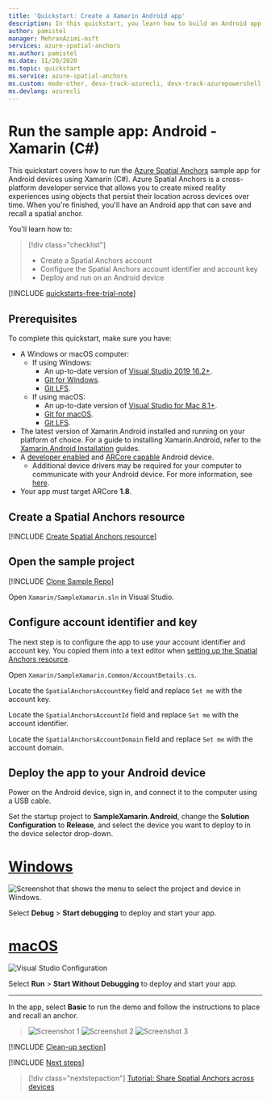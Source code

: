 ```yaml
---
title: 'Quickstart: Create a Xamarin Android app'
description: In this quickstart, you learn how to build an Android app with Xamarin using Spatial Anchors.
author: pamistel
manager: MehranAzimi-msft
services: azure-spatial-anchors
ms.author: pamistel
ms.date: 11/20/2020
ms.topic: quickstart
ms.service: azure-spatial-anchors
ms.custom: mode-other, devx-track-azurecli, devx-track-azurepowershell
ms.devlang: azurecli
---
```


# Run the sample app: Android - Xamarin (C#)

This quickstart covers how to run the [Azure Spatial Anchors](../overview.md) sample app for Android devices using Xamarin (C#). Azure Spatial Anchors is a cross-platform developer service that allows you to create mixed reality experiences using objects that persist their location across devices over time. When you're finished, you'll have an Android app that can save and recall a spatial anchor.

You'll learn how to:

> [!div class="checklist"]
> * Create a Spatial Anchors account
> * Configure the Spatial Anchors account identifier and account key
> * Deploy and run on an Android device

[!INCLUDE [quickstarts-free-trial-note](~/reusable-content/ce-skilling/azure/includes/quickstarts-free-trial-note.md)]

## Prerequisites

To complete this quickstart, make sure you have:
- A Windows or macOS computer:
  - If using Windows:
    - An up-to-date version of <a href="https://www.visualstudio.com/downloads/" target="_blank">Visual Studio 2019 16.2+</a>.
    - <a href="https://git-scm.com/download/win" target="_blank">Git for Windows</a>.
    - <a href="https://git-lfs.github.com/">Git LFS</a>.
  - If using macOS:
    - An up-to-date version of <a href="/visualstudio/mac/installation?view=vsmac-2019&preserve-view=true" target="_blank">Visual Studio for Mac 8.1+</a>.
    - <a href="https://git-scm.com/download/mac" target="_blank">Git for macOS</a>.
    - <a href="https://git-lfs.github.com/">Git LFS</a>.
- The latest version of Xamarin.Android installed and running on your platform of choice. For a guide to installing Xamarin.Android, refer to the [Xamarin.Android Installation](/xamarin/android/get-started/installation/index) guides.
- A <a href="https://developer.android.com/studio/debug/dev-options" target="_blank">developer enabled</a> and <a href="https://developers.google.com/ar/discover/supported-devices" target="_blank">ARCore capable</a> Android device.
  - Additional device drivers may be required for your computer to communicate with your Android device. For more information, see [here](https://developer.android.com/studio/run/device.html).
- Your app must target ARCore **1.8**.

## Create a Spatial Anchors resource

[!INCLUDE [Create Spatial Anchors resource](../../../includes/spatial-anchors-get-started-create-resource.md)]

## Open the sample project

[!INCLUDE [Clone Sample Repo](../../../includes/spatial-anchors-clone-sample-repository.md)]

Open `Xamarin/SampleXamarin.sln` in Visual Studio.

## Configure account identifier and key

The next step is to configure the app to use your account identifier and account key. You copied them into a text editor when [setting up the Spatial Anchors resource](#create-a-spatial-anchors-resource).

Open `Xamarin/SampleXamarin.Common/AccountDetails.cs`.

Locate the `SpatialAnchorsAccountKey` field and replace `Set me` with the account key.

Locate the `SpatialAnchorsAccountId` field and replace `Set me` with the account identifier.

Locate the `SpatialAnchorsAccountDomain` field and replace `Set me` with the account domain.

## Deploy the app to your Android device

Power on the Android device, sign in, and connect it to the computer using a USB cable.

Set the startup project to **SampleXamarin.Android**, change the **Solution Configuration** to **Release**, and select the device you want to deploy to in the device selector drop-down.

# [Windows](#tab/deploy-windows)

![Screenshot that shows the menu to select the project and device in Windows.](./media/get-started-xamarin-android/visual-studio-windows-configuration.png)

Select **Debug** > **Start debugging** to deploy and start your app.

# [macOS](#tab/deploy-macos)

![Visual Studio Configuration](./media/get-started-xamarin-android/visual-studio-macos-configuration.jpg)

Select **Run** > **Start Without Debugging** to deploy and start your app.

---

In the app, select **Basic** to run the demo and follow the instructions to place and recall an anchor.

> ![Screenshot 1](./media/get-started-xamarin-android/screenshot-1.jpg)
> ![Screenshot 2](./media/get-started-xamarin-android/screenshot-2.jpg)
> ![Screenshot 3](./media/get-started-xamarin-android/screenshot-3.jpg)

[!INCLUDE [Clean-up section](../../../includes/clean-up-section-portal.md)]

[!INCLUDE [Next steps](../../../includes/spatial-anchors-quickstarts-nextsteps.md)]

> [!div class="nextstepaction"]
> [Tutorial: Share Spatial Anchors across devices](../tutorials/tutorial-share-anchors-across-devices.md)
